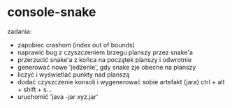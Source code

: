 # console-snake

zadania:

- zapobiec crashom (index out of bounds)
- naprawić bug z czyszczeniem brzegu planszy przez snake'a
- przerzucić snake'a z końca na początek planszy i odwrotnie
- generować nowe 'jedzenie', gdy snake zje obecne na planszy
- liczyć i wyświetlać punkty nad planszą
- dodać czyszczenie konsoli i wygenerować sobie artefakt (jara) ctrl + alt + shift + s...
- uruchomić 'java -jar xyz.jar'
